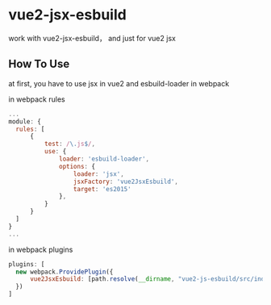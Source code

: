 # vue2-jsx-esbuild

work with vue2-jsx-esbuild， and just for vue2 jsx

## How To Use

at first, you have to use jsx in vue2 and esbuild-loader in webpack


in webpack rules

```javascript
...
module: {
  rules: [
      {
          test: /\.js$/,
          use: {
              loader: 'esbuild-loader',
              options: {
                  loader: 'jsx',
                  jsxFactory: 'vue2JsxEsbuild',
                  target: 'es2015'
              },
          }
      }
  ]
}
...
```

in webpack plugins


```javascript
plugins: [
  new webpack.ProvidePlugin({
      vue2JsxEsbuild: [path.resolve(__dirname, "vue2-js-esbuild/src/index.js"), "default"]
  })
]
```